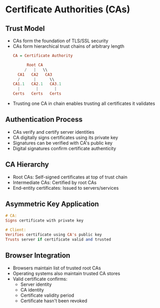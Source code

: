    # Certificate Authorities (CAs)
   
   ## Trust Model
   - CAs form the foundation of TLS/SSL security
   - CAs form hierarchical trust chains of arbitrary length
     ```Haskell
     CA = Certificate Authority
     
           Root CA
          /   |   \\
       CA1   CA2   CA3
       /      |      \\
     CA1.1   CA2.1   CA3.1
       |       |       |
     Certs   Certs   Certs
     ```
   - Trusting one CA in chain enables trusting all certificates it validates
   
   ## Authentication Process
   - CAs verify and certify server identities
   - CA digitally signs certificates using its private key
   - Signatures can be verified with CA's public key
   - Digital signatures confirm certificate authenticity
   
   ## CA Hierarchy
   - Root CAs: Self-signed certificates at top of trust chain
   - Intermediate CAs: Certified by root CAs
   - End-entity certificates: Issued to servers/services
   
   ## Asymmetric Key Application
   ```haskell
   # CA:
   Signs certificate with private key
   
   # Client:
   Verifies certificate using CA's public key
   Trusts server if certificate valid and trusted
   ```
   
   ## Browser Integration
   - Browsers maintain list of trusted root CAs
   - Operating systems also maintain trusted CA stores
   - Valid certificate confirms:
     - Server identity
     - CA identity
     - Certificate validity period
     - Certificate hasn't been revoked